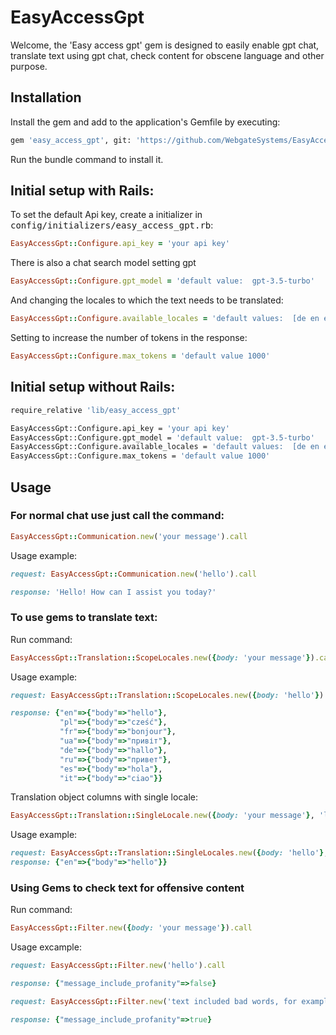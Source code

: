 # EasyAccessGpt

Welcome, the 'Easy access gpt' gem is designed to easily enable gpt chat, translate text using gpt chat, check content for obscene language and other purpose.

## Installation

Install the gem and add to the application's Gemfile by executing:

```bash
gem 'easy_access_gpt', git: 'https://github.com/WebgateSystems/EasyAccessGPT.git'
```
Run the bundle command to install it.


## Initial setup with Rails:

To set the default Api key, create a initializer in <tt>config/initializers/easy_access_gpt.rb</tt>:

``` ruby
EasyAccessGpt::Configure.api_key = 'your api key'
```


There is also a chat search model setting gpt

``` ruby
EasyAccessGpt::Configure.gpt_model = 'default value:  gpt-3.5-turbo'
```

And changing the locales to which the text needs to be translated:

``` ruby
EasyAccessGpt::Configure.available_locales = 'default values:  [de en es fr it pl ru ua]'
```

Setting to increase the number of tokens in the response:

```ruby
EasyAccessGpt::Configure.max_tokens = 'default value 1000'
```

## Initial setup without Rails:

```bash
require_relative 'lib/easy_access_gpt'

EasyAccessGpt::Configure.api_key = 'your api key'
EasyAccessGpt::Configure.gpt_model = 'default value:  gpt-3.5-turbo'
EasyAccessGpt::Configure.available_locales = 'default values:  [de en es fr it pl ru ua]'
EasyAccessGpt::Configure.max_tokens = 'default value 1000'
```

## Usage

### For normal chat use just call the command:

``` ruby
EasyAccessGpt::Communication.new('your message').call
```
Usage example: 

``` ruby
request: EasyAccessGpt::Communication.new('hello').call

response: 'Hello! How can I assist you today?'
```

### To use gems to translate text:

Run command: 

``` ruby
EasyAccessGpt::Translation::ScopeLocales.new({body: 'your message'}).call
```

Usage example: 

``` ruby
request: EasyAccessGpt::Translation::ScopeLocales.new({body: 'hello'}).call

response: {"en"=>{"body"=>"hello"},
           "pl"=>{"body"=>"cześć"},
           "fr"=>{"body"=>"bonjour"},
           "ua"=>{"body"=>"привіт"},
           "de"=>{"body"=>"hallo"},
           "ru"=>{"body"=>"привет"},
           "es"=>{"body"=>"hola"},
           "it"=>{"body"=>"ciao"}}
```
Translation object columns with single locale:

```ruby
EasyAccessGpt::Translation::SingleLocale.new({body: 'your message'}, 'locale').call
```

Usage example:

```ruby
request: EasyAccessGpt::Translation::SingleLocales.new({body: 'hello'}, :en).call
response: {"en"=>{"body"=>"hello"}}
```

### Using Gems to check text for offensive content

Run command: 

``` ruby
EasyAccessGpt::Filter.new({body: 'your message'}).call
```

Usage excample: 

``` ruby
request: EasyAccessGpt::Filter.new('hello').call

response: {"message_include_profanity"=>false}
```

```ruby
request: EasyAccessGpt::Filter.new('text included bad words, for example f@ck').call

response: {"message_include_profanity"=>true}
```
